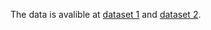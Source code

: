 The data is avalible at [dataset 1](https://doi.org/10.1371/journal.pcbi.1004927.s001) and [dataset 2](https://gin.g-node.org/cajal/Franke_Willeke_2022).
